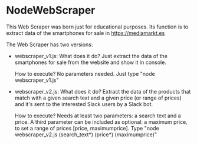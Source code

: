 # NodeWebScraper
This Web Scraper was born just for educational purposes. Its function is to extract data of the smartphones for sale in https://mediamarkt.es

The Web Scraper has two versions:
- webscraper_v1.js:
  What does it do?
  Just extract the data of the smartphones for sale from the website and show it in console.
  
  How to execute?
  No parameters needed.
  Just type "node webscraper_v1.js"

- webscraper_v2.js:
  What does it do?
  Extract the data of the products that match with a given search text and a given price (or range of prices) and it's sent to the interested Slack users by a Slack bot.
  
  How to execute?
  Needs at least two parameters: a search text and a price. A third parameter can be included as optional: a maximum price, to set a range of prices [price, maximumprice].
  Type "node webscraper_v2.js (search_text*) (price*) (maximumprice)"
